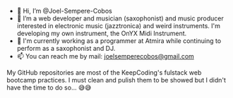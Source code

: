 - 👋 Hi, I’m @Joel-Sempere-Cobos
- 👀 I’m a web developer and musician (saxophonist) and music producer interested in electronic music (jazztronica) and weird instruments. I'm developing my own instrument, the OnYX Midi Instrument.
- 🌱 I'm currently working as a programmer at Atmira while continuing to perform as a saxophonist and DJ.
- 📫 You can reach me by mail: joelsemperecobos@gmail.com

My GitHub repositories are most of the KeepCoding's fulstack web bootcamp practices. I must clean and pulish them to be showed but I didn't have the time to do so... 😅😅

<!---
Joel-Sempere-Cobos/Joel-Sempere-Cobos is a ✨ special ✨ repository because its `README.md` (this file) appears on your GitHub profile.
You can click the Preview link to take a look at your changes.
--->
